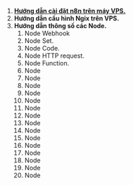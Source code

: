 1. [**Hướng dẫn cài đặt n8n trên máy VPS.**](huong_dan_cai_dat_n8n/readme.md)
2. **Hướng dẫn cấu hình Ngix trên VPS.**
3. **Hướng dẫn thông số các Node.**
   1. Node Webhook
   2. Node Set.
   3. Node Code.
   4. Node HTTP request.
   5. Node Function.
   6. Node
   7. Node
   8. Node
   9. Node
   10. Node
   11. Node
   12. Node
   13. Node
   14. Node
   15. Node
   16. Node
   17. Node
   18. Node
   19. Node
   20. Node  
   
